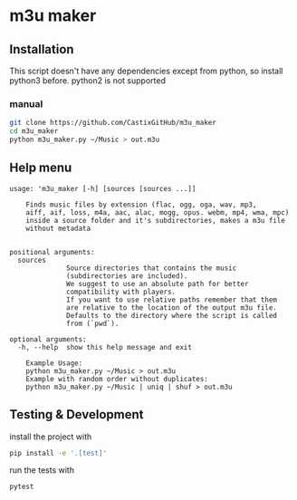 # m3u maker
## Installation
This script doesn't have any dependencies except from python, so install python3 before.
python2 is not supported
### manual
```bash
git clone https://github.com/CastixGitHub/m3u_maker
cd m3u_maker
python m3u_maker.py ~/Music > out.m3u
```
## Help menu
```
usage: 'm3u_maker [-h] [sources [sources ...]]

    Finds music files by extension (flac, ogg, oga, wav, mp3,
    aiff, aif, loss, m4a, aac, alac, mogg, opus. webm, mp4, wma, mpc)
    inside a source folder and it's subdirectories, makes a m3u file
    without metadata
    

positional arguments:
  sources     
              Source directories that contains the music
              (subdirectories are included).
              We suggest to use an absolute path for better
              compatibility with players.
              If you want to use relative paths remember that them
              are relative to the location of the output m3u file.
              Defaults to the directory where the script is called
              from (`pwd`).

optional arguments:
  -h, --help  show this help message and exit

    Example Usage:
    python m3u_maker.py ~/Music > out.m3u
    Example with random order without duplicates:
    python m3u_maker.py ~/Music | uniq | shuf > out.m3u
```
## Testing & Development

install the project with
```bash
pip install -e '.[test]'
```
run the tests with
```bash
pytest
```
